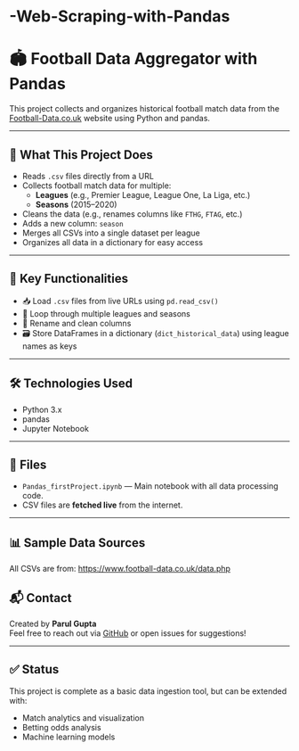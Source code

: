 # -Web-Scraping-with-Pandas

# 🏟️ Football Data Aggregator with Pandas

This project collects and organizes historical football match data from the [Football-Data.co.uk](https://www.football-data.co.uk/data.php) website using Python and pandas.

---

## 📌 What This Project Does

- Reads `.csv` files directly from a URL
- Collects football match data for multiple:
  - **Leagues** (e.g., Premier League, League One, La Liga, etc.)
  - **Seasons** (2015–2020)
- Cleans the data (e.g., renames columns like `FTHG`, `FTAG`, etc.)
- Adds a new column: `season`
- Merges all CSVs into a single dataset per league
- Organizes all data in a dictionary for easy access

---

## 🔄 Key Functionalities

- 📥 Load `.csv` files from live URLs using `pd.read_csv()`
- 🔁 Loop through multiple leagues and seasons
- 🧹 Rename and clean columns
- 🗃️ Store DataFrames in a dictionary (`dict_historical_data`) using league names as keys

---

## 🛠️ Technologies Used

- Python 3.x
- pandas
- Jupyter Notebook

---

## 📁 Files

- `Pandas_firstProject.ipynb` — Main notebook with all data processing code.
- CSV files are **fetched live** from the internet.

---

## 📊 Sample Data Sources

All CSVs are from: https://www.football-data.co.uk/data.php

## 📬 Contact

Created by **Parul Gupta**  
Feel free to reach out via [GitHub](https://github.com/parulll13) or open issues for suggestions!

---

## ✅ Status

This project is complete as a basic data ingestion tool, but can be extended with:
- Match analytics and visualization
- Betting odds analysis
- Machine learning models
